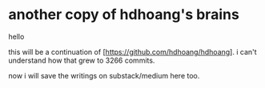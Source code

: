 # another copy of hdhoang's brains

hello

this will be a continuation of [https://github.com/hdhoang/hdhoang]. i can't understand how that grew to 3266 commits.

now i will save the writings on substack/medium here too.
